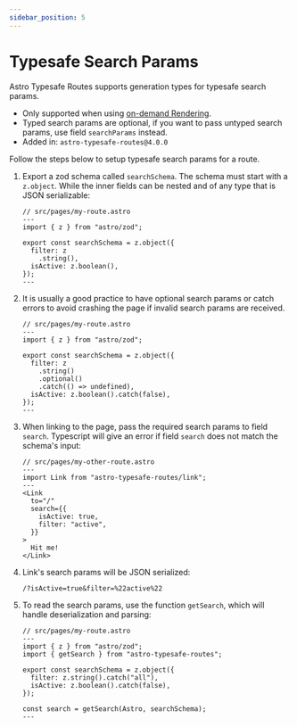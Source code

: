 ```yaml
---
sidebar_position: 5
---
```

# Typesafe Search Params
Astro Typesafe Routes supports generation types for typesafe search params.

* Only supported when using [on-demand Rendering](https://docs.astro.build/en/guides/on-demand-rendering/).
* Typed search params are optional, if you want to pass untyped search params, use field `searchParams` instead.
* Added in: `astro-typesafe-routes@4.0.0`

Follow the steps below to setup typesafe search params for a route.

1. Export a zod schema called `searchSchema`. The schema must start with a `z.object`. While the inner fields can be nested and of any type that is JSON serializable:
    ```tsx
    // src/pages/my-route.astro
    ---
    import { z } from "astro/zod";

    export const searchSchema = z.object({
      filter: z
        .string(),
      isActive: z.boolean(),
    });
    ---
    ```

2. It is usually a good practice to have optional search params or catch errors to avoid crashing the page if invalid search params are received.
    ```tsx
    // src/pages/my-route.astro
    ---
    import { z } from "astro/zod";
    
    export const searchSchema = z.object({
      filter: z
        .string()
        .optional()
        .catch(() => undefined),
      isActive: z.boolean().catch(false),
    });
    ---
    ```

3. When linking to the page, pass the required search params to field `search`. Typescript will give an error if field `search` does not match the schema's input:
    ```tsx
    // src/pages/my-other-route.astro
    ---
    import Link from "astro-typesafe-routes/link";
    ---
    <Link
      to="/"
      search={{
        isActive: true,
        filter: "active",
      }}
    >
      Hit me!
    </Link>
    ```

4. Link's search params will be JSON serialized:
    ```
    /?isActive=true&filter=%22active%22
    ```

5. To read the search params, use the function `getSearch`, which will handle deserialization and parsing:
    ```tsx
    // src/pages/my-route.astro
    ---
    import { z } from "astro/zod";
    import { getSearch } from "astro-typesafe-routes";

    export const searchSchema = z.object({
      filter: z.string().catch("all"),
      isActive: z.boolean().catch(false),
    });

    const search = getSearch(Astro, searchSchema);
    ---
    ```